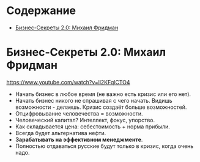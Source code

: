 # Содержание
+ [Бизнес-Секреты 2.0: Михаил Фридман](https://github.com/fedosejev/critical-thinking#Бизнес-Секреты-20-Михаил-Фридман)

# Бизнес-Секреты 2.0: Михаил Фридман
https://www.youtube.com/watch?v=ll2KFqlCTO4

+ Начать бизнес в любое время (не важно есть кризис или его нет).
+ Начать бизнес никого не спрашивая с чего начать. Видишь возможности - делаешь. Кризис создаёт больше возможностей.
+ Отцифровывание человечества = возможности.
+ Человеческий капитал? Интеллект, фокус, упорство.
+ Как складывается цена: себестоимость + норма прибыли.
+ Всегда будет альтернатива нефти.
+ __Зарабатывать на эффективном менеджменте__.
+ Полностью отдаваться русские будут только в кризис, когда очень надо.
